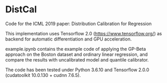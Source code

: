 # DistCal
Code for the ICML 2019 paper: Distribution Calibration for Regression

This implementation uses Tensorflow 2.0 (https://www.tensorflow.org/) as backend for automatic differentiation and GPU acceleration.

example.ipynb contains the example code of applying the GP-Beta approach on the Boston dataset and ordinary linear regression, and compare the results with uncalibrated model and quantile calibrator.

The code has been tested under Python 3.6.10 and Tensorflow 2.0.0 (cudatoolkit 10.0.130 + cudnn 7.6.5).
